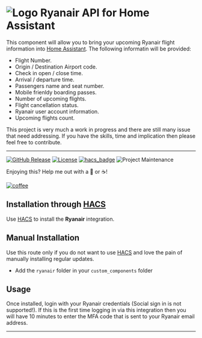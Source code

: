 # ![Logo](https://github.com/jampez77/Ryanair/blob/main/logo.png "Ryanair Logo") Ryanair API for Home Assistant

This component will allow you to bring your upcoming Ryanair flight information into [Home Assistant](https://www.home-assistant.io/). The following informatin will be provided:

* Flight Number.
* Origin / Destination Airport code.
* Check in open / close time.
* Arrival / departure time.
* Passengers name and seat number.
* Mobile frienldy boarding passes.
* Number of upcoming flights.
* Flight cancellation status.
* Ryanair user account information.
* Upcoming flights count.

This project is very much a work in progress and there are still many issue that need addressing. If you have the skills, time and implication then please feel free to contribute.


---

[![GitHub Release][releases-shield]][releases]
[![License][license-shield]](LICENSE.md)
[![hacs_badge](https://img.shields.io/badge/HACS-Default-orange.svg?style=for-the-badge)](https://github.com/custom-components/hacs)
![Project Maintenance][maintenance-shield]


Enjoying this? Help me out with a :beers: or :coffee:!

[![coffee](https://www.buymeacoffee.com/assets/img/custom_images/black_img.png)](https://www.buymeacoffee.com/jampez77)


## Installation through [HACS](https://hacs.xyz/)
Use [HACS](https://hacs.xyz/) to install the **Ryanair** integration.

## Manual Installation
Use this route only if you do not want to use [HACS](https://hacs.xyz/) and love the pain of manually installing regular updates.
* Add the `ryanair` folder in your `custom_components` folder

## Usage

Once installed, login with your Ryanair credentials (Social sign in is not supported!). If this is the first time logging in via this integration then you will have 10 minutes to enter the MFA code that is sent to your Ryanair email address.

---

[commits-shield]: https://img.shields.io/github/commit-activity/y/jampez77/Ryanairs.svg?style=for-the-badge
[commits]: https://github.com/jampez77/Ryanair/commits/main
[license-shield]: https://img.shields.io/github/license/jampez77/Ryanair.svg?style=for-the-badge
[maintenance-shield]: https://img.shields.io/badge/Maintainer-Jamie%20Nandhra--Pezone-blue
[releases-shield]: https://img.shields.io/github/v/release/jampez77/Ryanair.svg?style=for-the-badge
[releases]: https://github.com/jampez77/Ryanair/releases 
